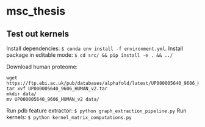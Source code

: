 # msc_thesis

## Test out kernels
Install dependencies: `$ conda env install -f environment.yml`.
Install package in editable mode: `$ cd src/ && pip install -e . && ../`

Download human proteome:
```
wget https://ftp.ebi.ac.uk/pub/databases/alphafold/latest/UP000005640_9606_HUMAN_v2.tar
tar xvf UP000005640_9606_HUMAN_v2.tar
mkdir data/
mv UP000005640_9606_HUMAN_v2 data/
```

Run pdb feature extractor: `$ python graph_extraction_pipeline.py`
Run kernels: `$ python kernel_matrix_computations.py`
